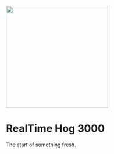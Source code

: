 <img src="https://github.com/PostHog/livestream/assets/391319/d4a4964d-4b19-4605-b268-157366817863" width="280" height="280" />

# RealTime Hog 3000

The start of something fresh.
